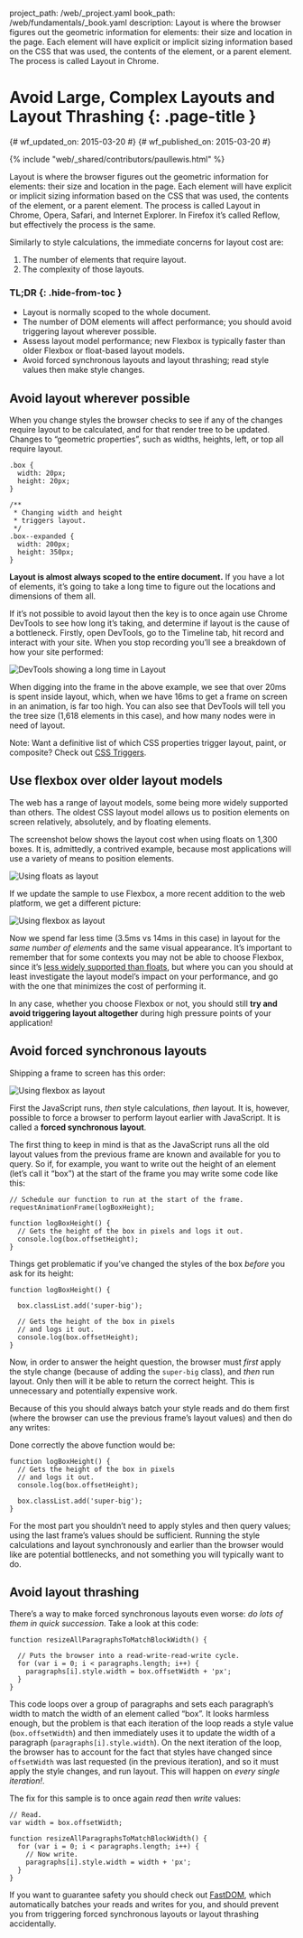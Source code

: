project_path: /web/_project.yaml
book_path: /web/fundamentals/_book.yaml
description: Layout is where the browser figures out the geometric information for elements: their size and location in the page. Each element will have explicit or implicit sizing information based on the CSS that was used, the contents of the element, or a parent element. The process is called Layout in Chrome.

# Avoid Large, Complex Layouts and Layout Thrashing {: .page-title }

{# wf_updated_on: 2015-03-20 #}
{# wf_published_on: 2015-03-20 #}

{% include "web/_shared/contributors/paullewis.html" %}

Layout is where the browser figures out the geometric information for 
elements: their size and location in the page. Each element will have 
explicit or implicit sizing information based on the CSS that was used, the 
contents of the element, or a parent element. The process is called Layout 
in Chrome, Opera, Safari, and Internet Explorer. In Firefox it’s called 
Reflow, but effectively the process is the same.

Similarly to style calculations, the immediate concerns for layout cost are:

1. The number of elements that require layout.
2. The complexity of those layouts.

### TL;DR {: .hide-from-toc }

* Layout is normally scoped to the whole document.
* The number of DOM elements will affect performance; you should avoid triggering layout wherever possible.
* Assess layout model performance; new Flexbox is typically faster than older Flexbox or float-based layout models.
* Avoid forced synchronous layouts and layout thrashing; read style values then make style changes.

## Avoid layout wherever possible

When you change styles the browser checks to see if any of the changes require layout to be calculated, and for that render tree to be updated. Changes to “geometric properties”, such as widths, heights, left, or top all require layout.


    .box {
      width: 20px;
      height: 20px;
    }

    /**
     * Changing width and height
     * triggers layout.
     */
    .box--expanded {
      width: 200px;
      height: 350px;
    }


**Layout is almost always scoped to the entire document.** If you have a lot of elements, it’s going to take a long time to figure out the locations and dimensions of them all.

If it’s not possible to avoid layout then the key is to once again use Chrome DevTools to see how long it’s taking, and determine if layout is the cause of a bottleneck. Firstly, open DevTools, go to the Timeline tab, hit record and interact with your site. When you stop recording you’ll see a breakdown of how your site performed:

<img src="images/avoid-large-complex-layouts-and-layout-thrashing/big-layout.jpg" alt="DevTools showing a long time in Layout" />

When digging into the frame in the above example, we see that over 20ms is spent inside layout, which, when we have 16ms to get a frame on screen in an animation, is far too high. You can also see that DevTools will tell you the tree size (1,618 elements in this case), and how many nodes were in need of layout.

Note: Want a definitive list of which CSS properties trigger layout, paint, or composite? Check out [CSS Triggers](https://csstriggers.com).

## Use flexbox over older layout models

The web has a range of layout models, some being more widely supported than others. The oldest CSS layout model  allows us to position elements on screen relatively, absolutely, and by floating elements.

The screenshot below shows the layout cost when using floats on 1,300 boxes. It is, admittedly, a contrived example, because most applications will use a variety of means to position elements.

<img src="images/avoid-large-complex-layouts-and-layout-thrashing/layout-float.jpg" alt="Using floats as layout" />

If we update the sample to use Flexbox, a more recent addition to the web platform, we get a different picture:

<img src="images/avoid-large-complex-layouts-and-layout-thrashing/layout-flex.jpg" alt="Using flexbox as layout" />

Now we spend far less time (3.5ms vs 14ms in this case) in layout for the _same number of elements_ and the same visual appearance. It’s important to remember that for some contexts you may not be able to choose Flexbox, since it’s [less widely supported than floats](http://caniuse.com/#search=flexbox), but where you can you should at least investigate the layout model’s impact on your performance, and go with the one that minimizes the cost of performing it.

In any case, whether you choose Flexbox or not, you should still **try and avoid triggering layout altogether** during high pressure points of your application!

## Avoid forced synchronous layouts

Shipping a frame to screen has this order:

<img src="images/avoid-large-complex-layouts-and-layout-thrashing/frame.jpg" alt="Using flexbox as layout" />

First the JavaScript runs, _then_ style calculations, _then_ layout. It is, however, possible to force a browser to perform layout earlier with JavaScript. It is called a **forced synchronous layout**.

The first thing to keep in mind is that as the JavaScript runs all the old layout values from the previous frame are known and available for you to query. So if, for example, you want to write out the height of an element (let’s call it “box”) at the start of the frame you may write some code like this:


    // Schedule our function to run at the start of the frame.
    requestAnimationFrame(logBoxHeight);

    function logBoxHeight() {
      // Gets the height of the box in pixels and logs it out.
      console.log(box.offsetHeight);
    }


Things get problematic if you’ve changed the styles of the box _before_ you ask for its height:


    function logBoxHeight() {

      box.classList.add('super-big');

      // Gets the height of the box in pixels
      // and logs it out.
      console.log(box.offsetHeight);
    }


Now, in order to answer the height question, the browser must _first_ apply the style change (because of adding the `super-big` class), and _then_ run layout. Only then will it be able to return the correct height. This is unnecessary and potentially expensive work.

Because of this you should always batch your style reads and do them first (where the browser can use the previous frame’s layout values) and then do any writes:

Done correctly the above function would be:


    function logBoxHeight() {
      // Gets the height of the box in pixels
      // and logs it out.
      console.log(box.offsetHeight);

      box.classList.add('super-big');
    }


For the most part you shouldn’t need to apply styles and then query values; using the last frame’s values should be sufficient. Running the style calculations and layout synchronously and earlier than the browser would like are potential bottlenecks, and not something you will typically want to do.

## Avoid layout thrashing
There’s a way to make forced synchronous layouts even worse: _do lots of them in quick succession_. Take a look at this code:


    function resizeAllParagraphsToMatchBlockWidth() {

      // Puts the browser into a read-write-read-write cycle.
      for (var i = 0; i < paragraphs.length; i++) {
        paragraphs[i].style.width = box.offsetWidth + 'px';
      }
    }


This code loops over a group of paragraphs and sets each paragraph’s width to match the width of an element called “box”. It looks harmless enough, but the problem is that each iteration of the loop reads a style value (`box.offsetWidth`) and then immediately uses it to update the width of a paragraph (`paragraphs[i].style.width`). On the next iteration of the loop, the browser has to account for the fact that styles have changed since `offsetWidth` was last requested (in the previous iteration), and so it must apply the style changes, and run layout. This will happen on _every single iteration!_.

The fix for this sample is to once again _read_ then _write_ values:


    // Read.
    var width = box.offsetWidth;

    function resizeAllParagraphsToMatchBlockWidth() {
      for (var i = 0; i < paragraphs.length; i++) {
        // Now write.
        paragraphs[i].style.width = width + 'px';
      }
    }


If you want to guarantee safety you should check out [FastDOM](https://github.com/wilsonpage/fastdom), which automatically batches your reads and writes for you, and should prevent you from triggering forced synchronous layouts or layout thrashing accidentally.

